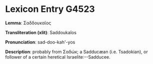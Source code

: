 # Lexicon Entry G4523

**Lemma**: Σαδδουκαῖος

**Transliteration (xlit)**: Saddoukaîos

**Pronunciation**: sad-doo-kah'-yos

**Description**:
probably from Σαδώκ; a Sadducæan (i.e. Tsadokian), or follower of a certain heretical Israelite:--Sadducee.
